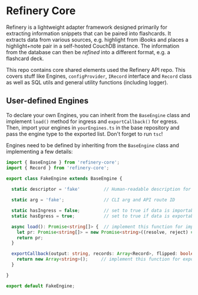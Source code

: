 # Refinery Core

Refinery is a lightweight adapter framework designed primarily for extracting information snippets that can be paired into flashcards. It extracts data from various sources, e.g. highlight from iBooks and places a highlight+note pair in a self-hosted CouchDB instance. The information from the database can then be *refined* into a different format, e.g. a flashcard deck.

This repo contains core shared elements used the Refinery API repo. This covers stuff like Engines, `configProvider`, `IRecord` interface and `Record` class as well as SQL utils and general utility functions (including logger).

## User-defined Engines

To declare your own Engines, you can inherit from the `BaseEngine` class and implement `load()` method for ingress and `exportCallback()` for egress. Then, import your engines in `yourEngines.ts` in the base repository and pass the engine type to the exported list. Don't forget to run `tsc`!

Engines need to be defined by inheriting from the `BaseEngine` class and implementing a few details:
```typescript
import { BaseEngine } from 'refinery-core';
import { Record } from 'refinery-core';

export class FakeEngine extends BaseEngine {
  
  static descriptor = 'fake'         // Human-readable description for the logger (debugging)

  static arg = 'fake';               // CLI arg and API route ID

  static hasIngress = false;         // set to true if data is importable
  static hasEgress = true;           // set to true if data is exportable

  async load(): Promise<string[]> {  // implement this function for import
    let pr: Promise<string[]> = new Promise<string>((resolve, reject) => {});
    return pr;
  }

  exportCallback(output: string, records: Array<Record>, flipped: boolean) {
    return new Array<string>();     // implement this function for export
  }

}

export default FakeEngine;
```